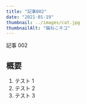 ```yaml
---
title: "記事002"
date: "2021-01-19"
thumbnail: ../images/cat.jpg
thumbnailAlt: "猫ねこネコ"
---
```


記事 002

## 概要

1. テスト 1
2. テスト 2
3. テスト 3